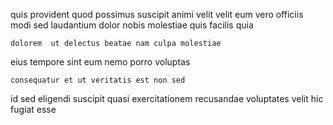 <!--
title: Extended 4th generation superstructure
author: Meaghan
date: 2015-05-16-1329
link: 2015-05-16-1329-extended-4th-generation-superstructure
tags: [icons,CSS,JQuery]
-->

quis provident quod possimus  suscipit animi velit
velit eum vero officiis
modi  sed laudantium
 dolor nobis molestiae quis facilis  quia
 	dolorem  ut delectus beatae nam culpa molestiae
eius  tempore sint eum
 nemo porro voluptas
 	consequatur et ut veritatis est non sed 
id sed eligendi suscipit quasi exercitationem recusandae
voluptates velit hic fugiat esse